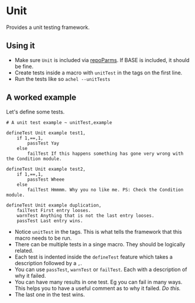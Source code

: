 # Unit

Provides a unit testing framework.

## Using it

* Make sure `Unit` is included via [repoParms](https://github.com/ksandom/achel/blob/master/docs/programming/creatingARepositoryWithProfiles.md#use-repoparmdefinepackages-to-create-a-profile). If BASE is included, it should be fine.
* Create tests inside a macro with `unitTest` in the tags on the first line.
* Run the tests like so `achel --unitTests`

## A worked example

Let's define some tests.

    # A unit test example ~ unitTest,example
    
    defineTest Unit example test1,
    	if 1,==,1,
    		passTest Yay
    	else
    		failTest If this happens something has gone very wrong with the Condition module.
    
    defineTest Unit example test2,
    	if 1,==,1,
    		passTest Wheee
    	else
    		failTest Hmmmm. Why you no like me. PS: Check the Condition module.

    defineTest Unit example duplication,
    	failTest First entry looses.
    	warnTest Anything that is not the last entry looses.
    	passTest Last entry wins.

* Notice `unitTest` in the tags. This is what tells the framework that this macro needs to be run.
* There can be multiple tests in a singe macro. They should be logically related.
* Each test is indented inside the `defineTest` feature which takes a description followed by a `,`.
* You can use `passTest`, `warnTest` or `failTest`. Each with a description of why it failed.
 * You can have many results in one test. Eg you can fail in many ways. This helps you to have a useful comment as to why it failed. *Do this.*
 * The last one in the test wins.
